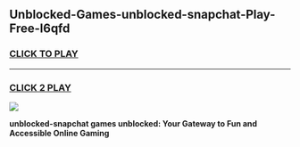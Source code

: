 
## Unblocked-Games-unblocked-snapchat-Play-Free-l6qfd
<h3>
<a href="https://premium76.site?title=unblocked-snapchat&ref=18A1">CLICK TO PLAY</a></h3>
<hr>

<h3>
<a href="https://premium76.site?title=unblocked-snapchat&ref=18A1">CLICK 2 PLAY</a>
  
</h3>

<a href="https://premium76.site?title=unblocked-snapchat&ref=18A1"><img src="https://clearcache.store/games.png"></a>


**unblocked-snapchat games unblocked: Your Gateway to Fun and Accessible Online Gaming**
